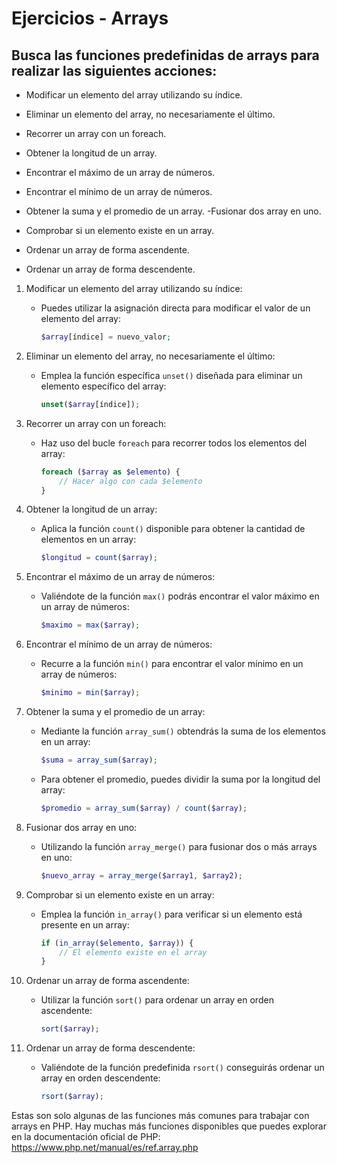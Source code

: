 # Ejercicios - Arrays

## Busca las funciones predefinidas de arrays para realizar las siguientes acciones:

- Modificar un elemento del array utilizando su índice.

- Eliminar un elemento del array, no necesariamente el último.

- Recorrer un array con un foreach.

- Obtener la longitud de un array.

- Encontrar el máximo de un array de números.

- Encontrar el mínimo de un array de números.

- Obtener la suma y el promedio de un array. -Fusionar dos array en uno.

- Comprobar si un elemento existe en un array.

- Ordenar un array de forma ascendente.

- Ordenar un array de forma descendente.

1. Modificar un elemento del array utilizando su índice:

   - Puedes utilizar la asignación directa para modificar el valor de un elemento del array:
     ```php
     $array[índice] = nuevo_valor;
     ```

2. Eliminar un elemento del array, no necesariamente el último:

   - Emplea la función específica `unset()` diseñada para eliminar un elemento específico del array:
     ```php
     unset($array[índice]);
     ```

3. Recorrer un array con un foreach:

   - Haz uso del bucle `foreach` para recorrer todos los elementos del array:
     ```php
     foreach ($array as $elemento) {
         // Hacer algo con cada $elemento
     }
     ```

4. Obtener la longitud de un array:

   - Aplica la función `count()` disponible para obtener la cantidad de elementos en un array:
     ```php
     $longitud = count($array);
     ```

5. Encontrar el máximo de un array de números:

   - Valiéndote de la función `max()` podrás encontrar el valor máximo en un array de números:
     ```php
     $maximo = max($array);
     ```

6. Encontrar el mínimo de un array de números:

   - Recurre a la función `min()` para encontrar el valor mínimo en un array de números:
     ```php
     $minimo = min($array);
     ```

7. Obtener la suma y el promedio de un array:

   - Mediante la función `array_sum()` obtendrás la suma de los elementos en un array:
     ```php
     $suma = array_sum($array);
     ```
   - Para obtener el promedio, puedes dividir la suma por la longitud del array:
     ```php
     $promedio = array_sum($array) / count($array);
     ```

8. Fusionar dos array en uno:

   - Utilizando la función `array_merge()` para fusionar dos o más arrays en uno:
     ```php
     $nuevo_array = array_merge($array1, $array2);
     ```

9. Comprobar si un elemento existe en un array:

   - Emplea la función `in_array()` para verificar si un elemento está presente en un array:
     ```php
     if (in_array($elemento, $array)) {
         // El elemento existe en el array
     }
     ```

10. Ordenar un array de forma ascendente:

    - Utilizar la función `sort()` para ordenar un array en orden ascendente:
      ```php
      sort($array);
      ```

11. Ordenar un array de forma descendente:
    - Valiéndote de la función predefinida `rsort()` conseguirás ordenar un array en orden descendente:
      ```php
      rsort($array);
      ```

Estas son solo algunas de las funciones más comunes para trabajar con arrays en PHP. Hay muchas más funciones disponibles que puedes explorar en la documentación oficial de PHP: https://www.php.net/manual/es/ref.array.php
